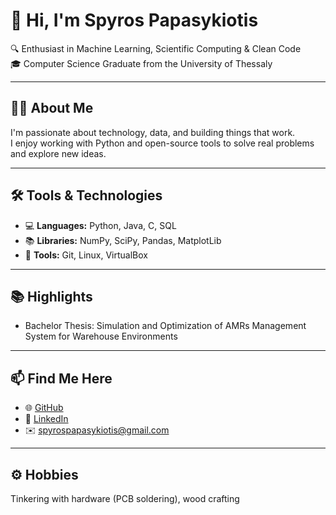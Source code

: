 # 👋 Hi, I'm Spyros Papasykiotis

🔍 Enthusiast in Machine Learning, Scientific Computing & Clean Code  
🎓 Computer Science Graduate from the University of Thessaly  

---

## 👨‍💻 About Me

I'm passionate about technology, data, and building things that work.  
I enjoy working with Python and open-source tools to solve real problems and explore new ideas.

---

## 🛠️ Tools & Technologies

- 💻 **Languages:** Python, Java, C, SQL  
- 📚 **Libraries:** NumPy, SciPy, Pandas, MatplotLib
- 🧰 **Tools:** Git, Linux, VirtualBox  

---

## 📚 Highlights
 
- Βachelor Thesis: Simulation and Optimization of AMRs Management System for Warehouse Environments
  

---

## 📫 Find Me Here

- 🌐 [GitHub](https://github.com/spapasykiotis)  
- 🔗 [LinkedIn](https://www.linkedin.com/in/spapasykiotis/)  
- ✉️ spyrospapasykiotis@gmail.com  

---

## ⚙️ Hobbies

Tinkering with hardware (PCB soldering), wood crafting
